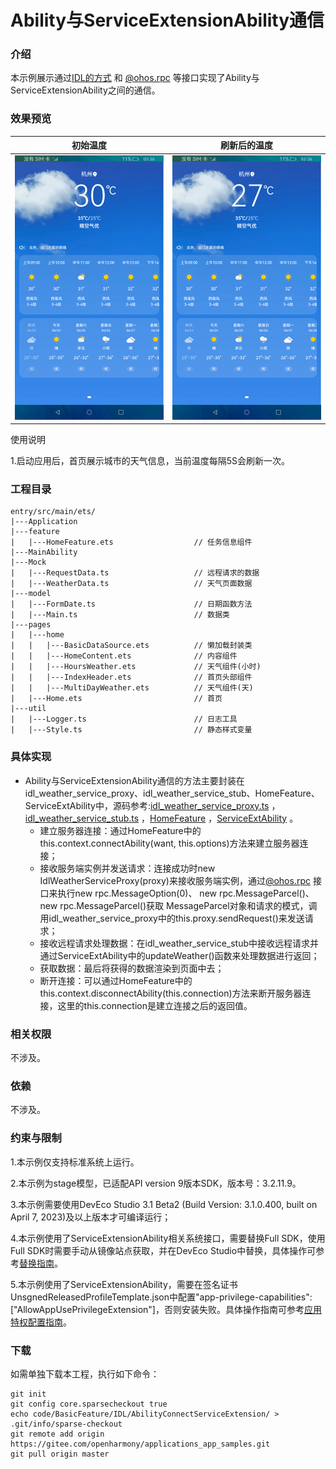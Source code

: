 # Ability与ServiceExtensionAbility通信

### 介绍

本示例展示通过[IDL的方式](https://gitee.com/openharmony/docs/blob/master/zh-cn/application-dev/IDL/idl-guidelines.md) 和 [@ohos.rpc](https://gitee.com/openharmony/docs/blob/master/zh-cn/application-dev/reference/apis-ipc-kit/js-apis-rpc.md) 等接口实现了Ability与ServiceExtensionAbility之间的通信。

### 效果预览

|初始温度|刷新后的温度|
|--------------------------------|--------------------------------|
|![](screenshots/device/before.png)|![](screenshots/device/after.png)

使用说明

1.启动应用后，首页展示城市的天气信息，当前温度每隔5S会刷新一次。

### 工程目录
```
entry/src/main/ets/
|---Application
|---feature
|   |---HomeFeature.ets                  // 任务信息组件
|---MainAbility
|---Mock
|   |---RequestData.ts                   // 远程请求的数据
|   |---WeatherData.ts                   // 天气页面数据
|---model
|   |---FormDate.ts                      // 日期函数方法
|   |---Main.ts                          // 数据类
|---pages
|   |---home
|   |   |---BasicDataSource.ets          // 懒加载封装类
|   |   |---HomeContent.ets              // 内容组件
|   |   |---HoursWeather.ets             // 天气组件(小时)
|   |   |---IndexHeader.ets              // 首页头部组件
|   |   |---MultiDayWeather.ets          // 天气组件(天)
|   |---Home.ets                         // 首页
|---util
|   |---Logger.ts                        // 日志工具
|   |---Style.ts                         // 静态样式变量
```
### 具体实现

* Ability与ServiceExtensionAbility通信的方法主要封装在idl_weather_service_proxy、idl_weather_service_stub、HomeFeature、ServiceExtAbility中，源码参考:[idl_weather_service_proxy.ts](entry/src/main/ets/MainAbility/data/IIdlWeatherServiceTS/idl_weather_service_proxy.ts) ，[idl_weather_service_stub.ts](entry/src/main/ets/MainAbility/data/IIdlWeatherServiceTS/idl_weather_service_stub.ts) ，[HomeFeature](entry/src/main/ets/feature/HomeFeature.ts) ，[ServiceExtAbility](entry/src/main/ets/serviceExtensionAbility/ServiceExtAbility.ts) 。
    * 建立服务器连接：通过HomeFeature中的this.context.connectAbility(want, this.options)方法来建立服务器连接；
    * 接收服务端实例并发送请求：连接成功时new IdlWeatherServiceProxy(proxy)来接收服务端实例，通过[@ohos.rpc](https://gitee.com/openharmony/docs/blob/master/zh-cn/application-dev/reference/apis-ipc-kit/js-apis-rpc.md) 接口来执行new rpc.MessageOption(0)、 new rpc.MessageParcel()、 new rpc.MessageParcel()获取 MessageParcel对象和请求的模式，调用idl_weather_service_proxy中的this.proxy.sendRequest()来发送请求；
    * 接收远程请求处理数据：在idl_weather_service_stub中接收远程请求并通过ServiceExtAbility中的updateWeather()函数来处理数据进行返回；
    * 获取数据：最后将获得的数据渲染到页面中去；
    * 断开连接：可以通过HomeFeature中的this.context.disconnectAbility(this.connection)方法来断开服务器连接，这里的this.connection是建立连接之后的返回值。
  
### 相关权限

不涉及。

### 依赖

不涉及。

###  约束与限制

1.本示例仅支持标准系统上运行。

2.本示例为stage模型，已适配API version 9版本SDK，版本号：3.2.11.9。

3.本示例需要使用DevEco Studio 3.1 Beta2 (Build Version: 3.1.0.400, built on April 7, 2023)及以上版本才可编译运行；

4.本示例使用了ServiceExtensionAbility相关系统接口，需要替换Full SDK，使用Full SDK时需要手动从镜像站点获取，并在DevEco Studio中替换，具体操作可参考[替换指南](https://gitee.com/openharmony/docs/blob/master/zh-cn/application-dev/faqs/full-sdk-switch-guide.md)。

5.本示例使用了ServiceExtensionAbility，需要在签名证书UnsgnedReleasedProfileTemplate.json中配置"app-privilege-capabilities": ["AllowAppUsePrivilegeExtension"]，否则安装失败。具体操作指南可参考[应用特权配置指南](https://gitee.com/openharmony/docs/blob/master/zh-cn/application-dev/security/AccessToken/permissions-for-system-apps.md)。

### 下载

如需单独下载本工程，执行如下命令：
```
git init
git config core.sparsecheckout true
echo code/BasicFeature/IDL/AbilityConnectServiceExtension/ > .git/info/sparse-checkout
git remote add origin https://gitee.com/openharmony/applications_app_samples.git
git pull origin master

```